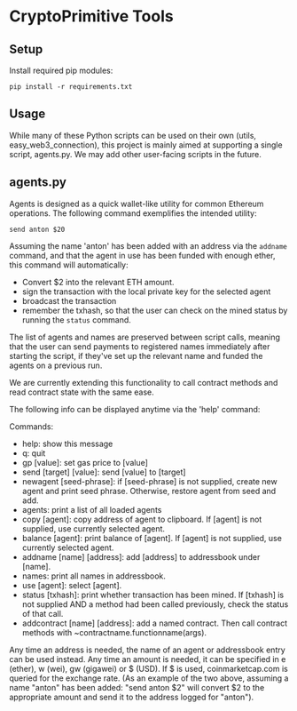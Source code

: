 # CryptoPrimitive Tools

## Setup

Install required pip modules:

```
pip install -r requirements.txt
```

## Usage

While many of these Python scripts can be used on their own (utils, easy_web3_connection), this project is mainly aimed at supporting a single script, agents.py. We may add other user-facing scripts in the future.

## agents.py

Agents is designed as a quick wallet-like utility for common Ethereum operations. The following command exemplifies the intended utility:

`send anton $20`

Assuming the name 'anton' has been added with an address via the `addname` command, and that the agent in use has been funded with enough ether, this command will automatically:
- Convert $2 into the relevant ETH amount.
- sign the transaction with the local private key for the selected agent
- broadcast the transaction
- remember the txhash, so that the user can check on the mined status by running the `status` command.

The list of agents and names are preserved between script calls, meaning that the user can send payments to registered names immediately after starting the script, if they've set up the relevant name and funded the agents on a previous run.

We are currently extending this functionality to call contract methods and read contract state with the same ease.

The following info can be displayed anytime via the 'help' command:

Commands:

- help: show this message
- q: quit
- gp [value]: set gas price to [value]
- send [target] [value]: send [value] to [target]
- newagent [seed-phrase]: if [seed-phrase] is not supplied, create new agent and print seed phrase. Otherwise, restore agent from seed and add.
- agents: print a list of all loaded agents
- copy [agent]: copy address of agent to clipboard. If [agent] is not supplied, use currently selected agent.
- balance [agent]: print balance of [agent]. If [agent] is not supplied, use currently selected agent.
- addname [name] [address]: add [address] to addressbook under [name].
- names: print all names in addressbook.
- use [agent]: select [agent].
- status [txhash]: print whether transaction has been mined. If [txhash] is not supplied AND a method had been called previously, check the status of that call.
- addcontract [name] [address]: add a named contract. Then call contract methods with ~contractname.functionname(args).

Any time an address is needed, the name of an agent or addressbook entry can be used instead.
Any time an amount is needed, it can be specified in e (ether), w (wei), gw (gigawei) or $ (USD). If $ is used, coinmarketcap.com is queried for the exchange rate.
(As an example of the two above, assuming a name "anton" has been added: "send anton $2" will convert $2 to the appropriate amount and send it to the address logged for "anton").
